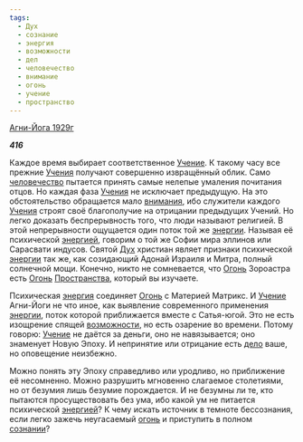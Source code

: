 ```yaml
---
tags:
  - Дух
  - сознание
  - энергия
  - возможности
  - дел
  - человечество
  - внимание
  - огонь
  - учение
  - пространство
---
```

[Агни-Йога 1929г](https://127.0.0.1:4002/agni/1929)

___416___

Каждое время выбирает соответственное [Учение](../../../tags/#учение). К такому часу все прежние [Учения](../../../tags/#учение) получают совершенно извращённый облик. Само [человечество](../../../tags/#человечество) пытается принять самые нелепые умаления почитания отцов. Но каждая фаза [Учения](../../../tags/#учение) не исключает предыдущую. На это обстоятельство обращается мало [внимания](../../../tags/#внимание), ибо служители каждого [Учения](../../../tags/#учение) строят своё благополучие на отрицании предыдущих Учений. Но легко доказать беспрерывность того, что люди называют религией. В этой непрерывности ощущается один поток той же [энергии](../../../tags/#[энергия](../../../tags/#энергия)). Называя её психической [энергией](../../../tags/#[энергия](../../../tags/#энергия)), говорим о той же Софии мира эллинов или Сарасвати индусов. Святой [Дух](../../../tags/#Дух) христиан являет признаки психической [энергии](../../../tags/#[энергия](../../../tags/#энергия)) так же, как созидающий Адонай Израиля и Митра, полный солнечной мощи. Конечно, никто не сомневается, что [Огонь](../../../tags/#[огонь](../../../tags/#огонь)) Зороастра есть [Огонь](../../../tags/#[огонь](../../../tags/#огонь)) [Пространства](../../../tags/#пространство), который вы изучаете.   

Психическая [энергия](../../../tags/#энергия) соединяет [Огонь](../../../tags/#[огонь](../../../tags/#огонь)) с Материей Матрикс. И [Учение](../../../tags/#учение) Агни-Йоги не что иное, как выявление современного применения [энергии](../../../tags/#[энергия](../../../tags/#энергия)), поток которой приближается вместе с Сатья-югой. Это не есть изощрение спящей [возможности](../../../tags/#возможности), но есть озарение во времени. Потому говорю: [Учение](../../../tags/#учение) не даётся за деньги, оно не навязывается; оно знаменует Новую Эпоху. И непринятие или отрицание есть [дело](../../../tags/#дел) ваше, но оповещение неизбежно.   

Можно понять эту Эпоху справедливо или уродливо, но приближение её несомненно. Можно разрушить мгновенно слагаемое столетиями, но от безумия лишь безумие порождается. И не безумны ли те, кто пытаются просуществовать без ума, ибо какой ум не питается психической [энергией](../../../tags/#[энергия](../../../tags/#энергия))? К чему искать источник в темноте бессознания, если легко зажечь неугасаемый [огонь](../../../tags/#огонь) и приступить в полном [сознании](../../../tags/#сознание)?